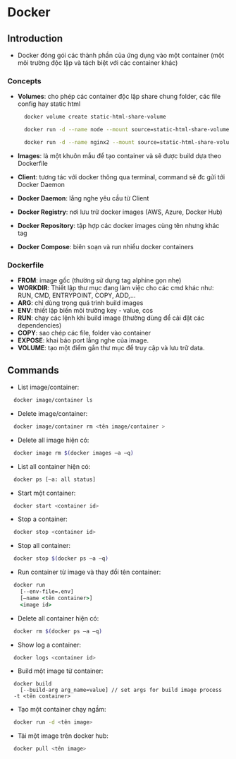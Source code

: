 # Docker

## Introduction

- Docker đóng gói các thành phần của ứng dụng vào một container (một môi trường độc lập và tách biệt với các container khác)

### Concepts

- __Volumes__: cho phép các container độc lập share chung folder, các file config hay static html

  ```sh
    docker volume create static-html-share-volume

    docker run -d --name node --mount source=static-html-share-volume,destination=/usr/share/html -p 2222:80 node

    docker run -d --name nginx2 --mount source=static-html-share-volume,destination=/usr/share/html -p 2223:80 node
  ```

- __Images__: là một khuôn mẫu để tạo container và sẽ được build dựa theo Dockerfile
- __Client__: tương tác với docker thông qua terminal, command sẽ đc gửi tới Docker Daemon
- __Docker Daemon__: lắng nghe yêu cầu từ Client
- __Docker Registry__: nơi lưu trữ docker images (AWS, Azure, Docker Hub)
- __Docker Repository__: tập hợp các docker images cùng tên nhưng khác tag
- __Docker Compose__: biên soạn và run nhiều docker containers

### Dockerfile

- __FROM__: image gốc (thường sử dụng tag alphine gọn nhẹ)
- __WORKDIR__: Thiết lập thư mục đang làm việc cho các cmd khác như: RUN, CMD, ENTRYPOINT, COPY, ADD,…
- __ARG__: chỉ dùng trong quá trình build images
- __ENV__: thiết lập biến môi trường key - value, cos
- __RUN__: chạy các lệnh khi build image (thường dùng để cài đặt các dependencies)
- __COPY__: sao chép các file, folder vào container
- __EXPOSE__: khai báo port lắng nghe của image.
- __VOLUME__: tạo một điểm gắn thư mục để truy cập và lưu trữ data.

## Commands

- List image/container:

```bash
  docker image/container ls
```

- Delete image/container:

```bash
  docker image/container rm <tên image/container >
```

- Delete all image hiện có:

```bash
  docker image rm $(docker images –a –q)
```

- List all container hiện có:

```bash
  docker ps [–a: all status]
```

- Start một container:

```bash
  docker start <container id>
```

- Stop a container:

```bash
  docker stop <container id>
```

- Stop all container:

```bash
  docker stop $(docker ps –a –q)
```

- Run container từ image và thay đổi tên container:

```cmd
  docker run
    [--env-file=.env]
    [–name <tên container>]
    <image id>
```

- Delete all container hiện có:

```bash
  docker rm $(docker ps –a –q)
```

- Show log a container:

```bash
  docker logs <container id>
```

- Build một image từ container:

```shell
  docker build 
    [--build-arg arg_name=value] // set args for build image process
  -t <tên container>
```

- Tạo một container chạy ngầm:

```bash
  docker run -d <tên image>
```

- Tải một image trên docker hub:

```bash
  docker pull <tên image>
```
